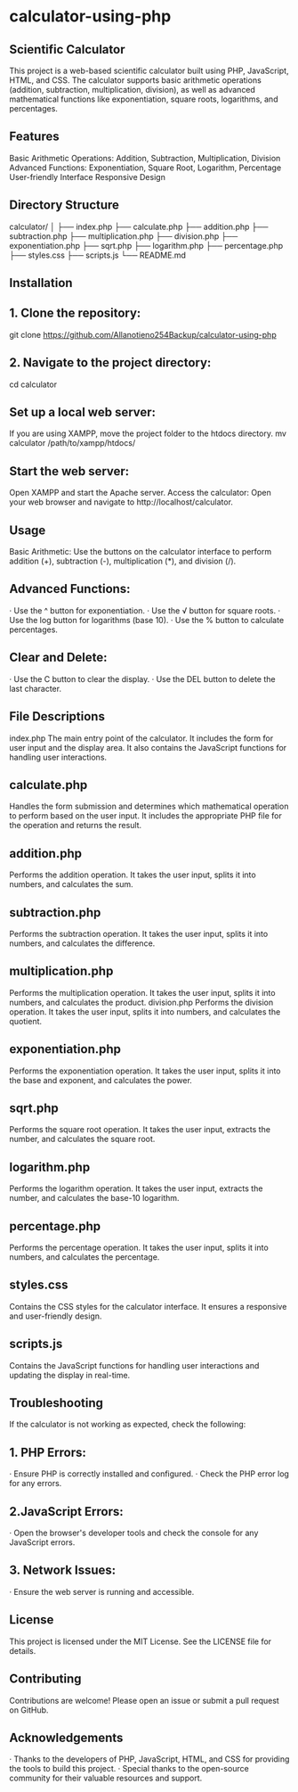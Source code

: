 # calculator-using-php

## Scientific Calculator
This project is a web-based scientific calculator built using PHP, JavaScript, HTML, and CSS. The calculator supports basic arithmetic operations (addition, subtraction, multiplication, division), as well as advanced mathematical functions like exponentiation, square roots, logarithms, and percentages.

## Features
Basic Arithmetic Operations: Addition, Subtraction, Multiplication, Division
Advanced Functions: Exponentiation, Square Root, Logarithm, Percentage
User-friendly Interface
Responsive Design

## Directory Structure
calculator/
│
├── index.php
├── calculate.php
├── addition.php
├── subtraction.php
├── multiplication.php
├── division.php
├── exponentiation.php
├── sqrt.php
├── logarithm.php
├── percentage.php
├── styles.css
├── scripts.js
└── README.md

## Installation
## 1. Clone the repository:
git clone https://github.com/Allanotieno254Backup/calculator-using-php
 
## 2. Navigate to the project directory:
cd calculator

## Set up a local web server:
If you are using XAMPP, move the project folder to the htdocs directory.
mv calculator /path/to/xampp/htdocs/

## Start the web server:
Open XAMPP and start the Apache server. 
Access the calculator:
Open your web browser and navigate to http://localhost/calculator.

## Usage
Basic Arithmetic:
Use the buttons on the calculator interface to perform addition (+), subtraction (-), multiplication (*), and division (/).

## Advanced Functions:
· Use the ^ button for exponentiation.
· Use the √ button for square roots.
· Use the log button for logarithms (base 10).
· Use the % button to calculate percentages.

## Clear and Delete:
· Use the C button to clear the display.
· Use the DEL button to delete the last character.

## File Descriptions
index.php
The main entry point of the calculator. It includes the form for user input and the display area. It also contains the JavaScript functions for handling user interactions.

## calculate.php
Handles the form submission and determines which mathematical operation to perform based on the user input. It includes the appropriate PHP file for the operation and returns the result.

## addition.php
Performs the addition operation. It takes the user input, splits it into numbers, and calculates the sum.

## subtraction.php
Performs the subtraction operation. It takes the user input, splits it into numbers, and calculates the difference.

## multiplication.php
Performs the multiplication operation. It takes the user input, splits it into numbers, and calculates the product.
division.php
Performs the division operation. It takes the user input, splits it into numbers, and calculates the quotient.

## exponentiation.php
Performs the exponentiation operation. It takes the user input, splits it into the base and exponent, and calculates the power.

## sqrt.php
Performs the square root operation. It takes the user input, extracts the number, and calculates the square root.

## logarithm.php
Performs the logarithm operation. It takes the user input, extracts the number, and calculates the base-10 logarithm.

## percentage.php
Performs the percentage operation. It takes the user input, splits it into numbers, and calculates the percentage.

## styles.css
Contains the CSS styles for the calculator interface. It ensures a responsive and user-friendly design.

## scripts.js
Contains the JavaScript functions for handling user interactions and updating the display in real-time.


## Troubleshooting
If the calculator is not working as expected, check the following:
## 1. PHP Errors:
· Ensure PHP is correctly installed and configured.
· Check the PHP error log for any errors.

## 2.JavaScript Errors:
· Open the browser's developer tools and check the console for any JavaScript errors.

## 3. Network Issues:
· Ensure the web server is running and accessible.

## License
This project is licensed under the MIT License. See the LICENSE file for details.

## Contributing
Contributions are welcome! Please open an issue or submit a pull request on GitHub.

## Acknowledgements
· Thanks to the developers of PHP, JavaScript, HTML, and CSS for providing the tools to build this project.
· Special thanks to the open-source community for their valuable resources and support.







